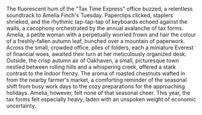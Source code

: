 The fluorescent hum of the "Tax Time Express" office buzzed, a relentless soundtrack to Amelia  Finch's Tuesday.  Paperclips clicked, staplers shrieked, and the rhythmic tap-tap-tap of keyboards echoed against the walls, a cacophony orchestrated by the annual avalanche of tax forms.  Amelia, a petite woman with a perpetually worried frown and hair the colour of a freshly-fallen autumn leaf, hunched over a mountain of paperwork.  Across the small, crowded office, piles of folders, each a miniature Everest of financial woes, awaited their turn at her meticulously organized desk.  Outside, the crisp autumn air of  Oakhaven, a small, picturesque town nestled between rolling hills and a whispering creek, offered a stark contrast to the indoor frenzy.  The aroma of roasted chestnuts wafted in from the nearby farmer's market, a comforting reminder of the seasonal shift from busy work days to the cozy preparations for the approaching holidays.  Amelia, however, felt none of that seasonal cheer.  This year, the tax forms felt especially heavy, laden with an unspoken weight of economic uncertainty.
